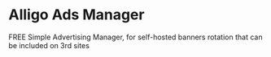 # Alligo Ads Manager
FREE Simple Advertising Manager, for self-hosted banners rotation that can be included on 3rd sites